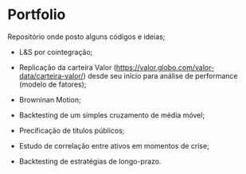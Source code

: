 # Portfolio

Repositório onde posto alguns códigos e ideias;

- L&S por cointegração;

- Replicação da carteira Valor (https://valor.globo.com/valor-data/carteira-valor/) desde seu início para análise de performance (modelo de fatores);

- Browninan Motion;

- Backtesting de um simples cruzamento de média móvel; 

- Precificação de títulos públicos;

- Estudo de correlação entre ativos em momentos de crise;

- Backtesting de estratégias de longo-prazo. 

